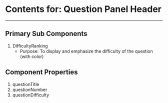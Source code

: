 # Contents for: Question Panel Header
---

## Primary Sub Components

1. DifficultyRanking
    - Purpose: To display and emphasize the difficulty of the question (with color)

## Component Properties

1. questionTitle
2. questionNumber
3. questionDifficulty